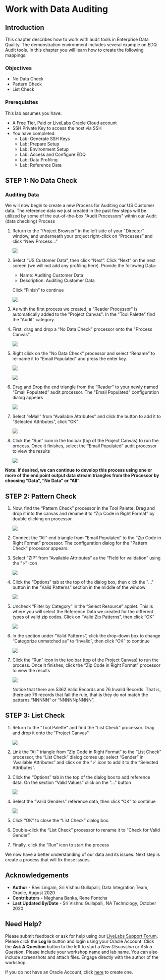 # Work with Data Auditing

## Introduction

This chapter describes how to work with audit tools in Enterprise Data Quality. The demonstration environment includes several example on EDQ Audit tools. In this chapter you will learn how to create the following mappings:

### Objectives
* No Data Check
* Pattern Check
* List Check

### Prerequisites
This lab assumes you have:
- A Free Tier, Paid or LiveLabs Oracle Cloud account
- SSH Private Key to access the host via SSH
- You have completed:
    - Lab: Generate SSH Keys
    - Lab: Prepare Setup
    - Lab: Environment Setup
    - Lab: Access and Configure EDQ
    - Lab: Data Profiling
    - Lab: Reference Data
    
## **STEP 1:** No Data Check

### Auditing Data

We will now begin to create a new Process for Auditing our US Customer data. The reference data we just created in the past few steps will be utilized by some of the out-of-the-box "Audit Processors" within our Audit (data checking) Process
1.	Return to the "Project Browser" in the left side of your "Director" window, and underneath your project right-click on “Processes” and click “New Process…”

    ![](./images/image1200_73.png " ")
 
2.	Select “US Customer Data”, then click “Next”. Click “Next” on the next screen (we will not add any profiling here). Provide the following Data:
    - Name: Auditing Customer Data
    - Description: Auditing Customer Data  <Not Mandatory>

    Click “Finish” to continue

    ![](./images/image1200_74.png " ")

3.	As with the first process we created, a "Reader Processor" is automatically added to the "Project Canvas". In the "Tool Palette" find the “Audit” category.

4.	First, drag and drop a “No Data Check” processor onto the "Process Canvas". 

    ![](./images/image1200_75.png " ")

5.	Right click on the "No Data Check" processor and select “Rename” to re-name it to “Email Populated” and press the enter key. 

    ![](./images/image1200_76.png " ")

    ![](./images/image1200_77.png " ")

6.	Drag and Drop the end triangle from the “Reader” to your newly named “Email Populated” audit processor. The "Email Populated" configuration dialog appears

    ![](./images/image1200_78.png " ")
 
7.	Select “eMail” from “Available Attributes” and click the button to add it to “Selected Attributes”, click "OK" 
 
    ![](./images/image1200_79.png " ")

8.	Click the “Run” icon in the toolbar (top of the Project Canvas) to run the process. Once it finishes, select the “Email Populated” audit processor to view the results

    ![](./images/image1200_80.png " ")

**Note: If desired, we can continue to develop this process using one or more of the end point output data stream triangles from the Processor by choosing “Data”, “No Data” or “All".**

## **STEP 2**: Pattern Check

1.	Now, find the “Pattern Check” processor in the Tool Palette. Drag and drop it into the canvas and rename it to “Zip Code in Right Format” by double clicking on processor.

    ![](./images/image1200_81.png " ")

2.	Connect the “All” end triangle from “Email Populated” to the “Zip Code in Right Format” processor. The configuration dialog for the "Pattern Check" processor appears.

3.	Select “ZIP” from “Available Attributes” as the “Field for validation” using the ">" icon

    ![](./images/image1200_82.png " ")

4.	Click the “Options” tab at the top of the dialog box, then click the "..."  button in the “Valid Patterns” section in the middle of the window

    ![](./images/image1200_83.png " ")

5.	Uncheck “Filter by Category” in the “Select Resource” applet. This is where you will select the Reference Data we created for the different types of valid zip codes. Click on “Valid Zip Patterns”, then click “OK” 

    ![](./images/image1200_84.png " ")

6.	In the section under “Valid Patterns”, click the drop-down box to change “Categorize unmatched as” to “Invalid”, then click “OK” to continue

    ![](./images/image1200_85.png " ")

7.	Click the “Run” icon in the toolbar (top of the Project Canvas) to run the process. Once it finishes, click the “Zip Code in Right Format” processor to view the results

    ![](./images/image1200_86.png " ")

    Notice that there are 5362 Valid Records and 76 Invalid Records. That is, there are 76 records that fail the rule, that is they do not match the patterns “NNNNN” or “NNNNNpNNNN”.

## **STEP 3**: List Check

1.	Return to the "Tool Palette" and find the “List Check” processor. Drag and drop it onto the "Project Canvas"

    ![](./images/image1200_87.png " ")
 
2.	Link the “All” triangle from “Zip Code in Right Format” to the “List Check” processor, the “List Check” dialog comes up; select “Gender” in “Available Attributes” and click on the ">' icon to add it to the “Selected Attributes”.

3.	Click the “Options” tab in the top of the dialog box to add reference data. On the section “Valid Values” click on the "..." button 

    ![](./images/image1200_88.png " ")

4.	Select the “Valid Genders” reference data, then click “OK” to continue

    ![](./images/image1200_89.png " ")

5.	Click “OK” to close the “List Check” dialog box.

6.	Double-click the “List Check” processor to rename it to “Check for Valid Gender”.

7.	 Finally, click the “Run” icon to start the process

We now have a better understanding of our data and its issues. Next step is create a process that will fix those issues.

## Acknowledgements
* **Author** - Ravi Lingam, Sri Vishnu Gullapalli, Data Integration Team, Oracle, August 2020
* **Contributors** - Meghana Banka, Rene Fontcha
* **Last Updated By/Date** - Sri Vishnu Gullapalli, NA Technology, October 2020

## Need Help?
Please submit feedback or ask for help using our [LiveLabs Support Forum](https://community.oracle.com/tech/developers/categories/goldengate-on-premises). Please click the **Log In** button and login using your Oracle Account. Click the **Ask A Question** button to the left to start a *New Discussion* or *Ask a Question*.  Please include your workshop name and lab name.  You can also include screenshots and attach files.  Engage directly with the author of the workshop.

If you do not have an Oracle Account, click [here](https://profile.oracle.com/myprofile/account/create-account.jspx) to create one.
